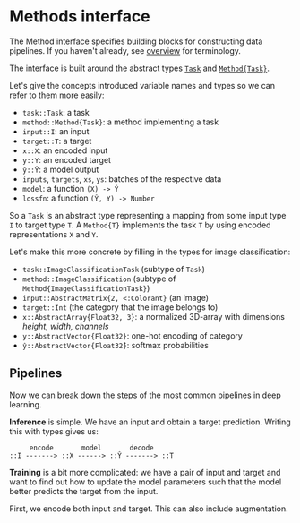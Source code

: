 # Methods interface

The Method interface specifies building blocks for constructing data pipelines. If you haven't already, see [overview](./overview.md) for terminology.

The interface is built around the abstract types [`Task`](#) and [`Method{Task}`](#).

Let's give the concepts introduced variable names and types so we can refer to them more easily:

- `task::Task`: a task
- `method::Method{Task}`: a method implementing a task
- `input::I`: an input
- `target::T`: a target
- `x::X`: an encoded input
- `y::Y`: an encoded target
- `ŷ::Ŷ`: a model output
- `inputs`, `targets`, `xs`, `ys`: batches of the respective data
- `model`: a function `(X) -> Ŷ`
- `lossfn`: a function `(Ŷ, Y) -> Number`

So a `Task` is an abstract type representing a mapping from some input type `I` to target type `T`. A `Method{T}` implements the task `T` by using encoded representations `X` and `Y`.

Let's make this more concrete by filling in the types for image classification:

- `task::ImageClassificationTask` (subtype of `Task`)
- `method::ImageClassification` (subtype of `Method{ImageClassificationTask}`)
- `input::AbstractMatrix{2, <:Colorant}` (an image)
- `target::Int` (the category that the image belongs to)
- `x::AbstractArray{Float32, 3}`: a normalized 3D-array with dimensions *height, width, channels*
- `y::AbstractVector{Float32}`: one-hot encoding of category
- `ŷ::AbstractVector{Float32̂}`: softmax probabilities


## Pipelines

Now we can break down the steps of the most common pipelines in deep learning.

**Inference** is simple. We have an input and obtain a target prediction. Writing this with types gives us:

```text
     encode       model       decode
::I -------> ::X ------> ::Ŷ -------> ::T
```

**Training** is a bit more complicated: we have a pair of input and target and want to find out how to update the model parameters such that the model better predicts the target from the input.

First, we encode both input and target. This can also include augmentation. 



